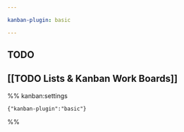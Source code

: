 ```yaml
---

kanban-plugin: basic

---
```


## TODO



## [[TODO Lists & Kanban Work Boards]]





%% kanban:settings
```
{"kanban-plugin":"basic"}
```
%%